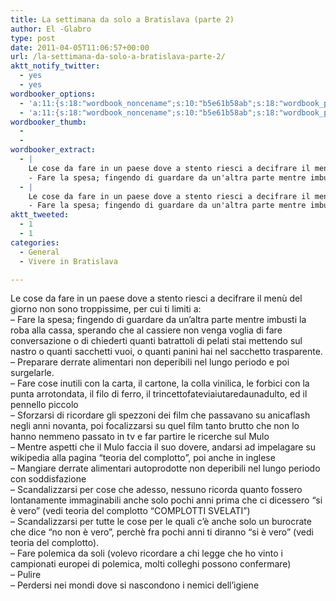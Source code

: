 ```yaml
---
title: La settimana da solo a Bratislava (parte 2)
author: El -Glabro
type: post
date: 2011-04-05T11:06:57+00:00
url: /la-settimana-da-solo-a-bratislava-parte-2/
aktt_notify_twitter:
  - yes
  - yes
wordbooker_options:
  - 'a:11:{s:18:"wordbook_noncename";s:10:"b5e61b58ab";s:18:"wordbook_page_post";s:4:"-100";s:18:"wordbook_orandpage";s:1:"2";s:23:"wordbook_default_author";s:1:"1";s:23:"wordbook_extract_length";s:3:"300";s:19:"wordbook_actionlink";s:3:"300";s:26:"wordbooker_publish_default";s:2:"on";s:27:"wordbooker_publish_override";s:2:"on";s:18:"wordbook_attribute";s:17:"News@T-hoster.com";s:29:"wordbooker_status_update_text";s:0:"";s:20:"wordbook_comment_get";s:2:"on";}'
  - 'a:11:{s:18:"wordbook_noncename";s:10:"b5e61b58ab";s:18:"wordbook_page_post";s:4:"-100";s:18:"wordbook_orandpage";s:1:"2";s:23:"wordbook_default_author";s:1:"1";s:23:"wordbook_extract_length";s:3:"300";s:19:"wordbook_actionlink";s:3:"300";s:26:"wordbooker_publish_default";s:2:"on";s:27:"wordbooker_publish_override";s:2:"on";s:18:"wordbook_attribute";s:17:"News@T-hoster.com";s:29:"wordbooker_status_update_text";s:0:"";s:20:"wordbook_comment_get";s:2:"on";}'
wordbooker_thumb:
  - 
  - 
wordbooker_extract:
  - |
    Le cose da fare in un paese dove a stento riesci a decifrare il menù del giorno non sono troppissime, per cui ti limiti a:
    - Fare la spesa; fingendo di guardare da un'altra parte mentre imbusti la roba alla cassa, sperando che al cassiere non venga voglia di fare conversazione o di chiederti qu ...
  - |
    Le cose da fare in un paese dove a stento riesci a decifrare il menù del giorno non sono troppissime, per cui ti limiti a:
    - Fare la spesa; fingendo di guardare da un'altra parte mentre imbusti la roba alla cassa, sperando che al cassiere non venga voglia di fare conversazione o di chiederti qu ...
aktt_tweeted:
  - 1
  - 1
categories:
  - General
  - Vivere in Bratislava

---
```

Le cose da fare in un paese dove a stento riesci a decifrare il menù del giorno non sono troppissime, per cui ti limiti a:  
&#8211; Fare la spesa; fingendo di guardare da un&#8217;altra parte mentre imbusti la roba alla cassa, sperando che al cassiere non venga voglia di fare conversazione o di chiederti quanti batrattoli di pelati stai mettendo sul nastro o quanti sacchetti vuoi, o quanti panini hai nel sacchetto trasparente.  
&#8211; Preparare derrate alimentari non deperibili nel lungo periodo e poi surgelarle.  
&#8211; Fare cose inutili con la carta, il cartone, la colla vinilica, le forbici con la punta arrotondata, il filo di ferro, il trincettofateviaiutaredaunadulto, ed il pennello piccolo  
&#8211; Sforzarsi di ricordare gli spezzoni dei film che passavano su anicaflash negli anni novanta, poi focalizzarsi su quel film tanto brutto che non lo hanno nemmeno passato in tv e far partire le ricerche sul Mulo  
&#8211; Mentre aspetti che il Mulo faccia il suo dovere, andarsi ad impelagare su wikipedia alla pagina &#8220;teoria del complotto&#8221;, poi anche in inglese  
&#8211; Mangiare derrate alimentari autoprodotte non deperibili nel lungo periodo con soddisfazione  
&#8211; Scandalizzarsi per cose che adesso, nessuno ricorda quanto fossero lontanamente immaginabili anche solo pochi anni prima che ci dicessero &#8220;si è vero&#8221; (vedi teoria del complotto &#8220;COMPLOTTI SVELATI&#8221;)  
&#8211; Scandalizzarsi per tutte le cose per le quali c&#8217;è anche solo un burocrate che dice &#8220;no non è vero&#8221;, perchè fra pochi anni ti diranno &#8220;si è vero&#8221; (vedi teoria del complotto).  
&#8211; Fare polemica da soli (volevo ricordare a chi legge che ho vinto i campionati europei di polemica, molti colleghi possono confermare)  
&#8211; Pulire  
&#8211; Perdersi nei mondi dove si nascondono i nemici dell&#8217;igiene